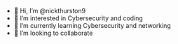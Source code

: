 - 👋 Hi, I’m @nickthurston9
- 👀 I’m interested in Cybersecurity and coding
- 🌱 I’m currently learning Cybersecurity and networking
- 💞️ I’m looking to collaborate

<!---
nickthurston9/nickthurston9 is a ✨ special ✨ repository because its `README.md` (this file) appears on your GitHub profile.
You can click the Preview link to take a look at your changes.
--->
